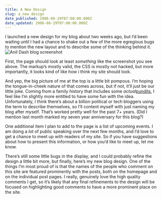 ```yaml
---
title: A New Design
slug: a_new_design
date_published: 2006-08-29T07:00:00.000Z
date_updated: 2006-08-29T07:00:00.000Z
---
```


I launched a new design for my blog about two weeks ago, but I’d been waiting until I had a chance to shake out a few of the more egregious bugs to mention the new layout and to describe some of the thinking behind it.
![Anil Dash blog screenshot](http://www.dashes.com/anil/images/dashes-screenshot.jpg)

First, the page should look at least *something* like the screenshot you see above. The markup’s mostly valid, the CSS is mostly not hacked, but more importantly, it looks kind of like how i think my site should look.

And yep, the big picture of me at the top is a little bit pompous. I’m hoping the tongue-in-cheek nature of that comes across, but if not, it’ll just be our little joke. Coming from a family history that includes some *actual*[pundits](http://en.wikipedia.org/wiki/Pundit_%28India%29), I feel like I’m slightly more entitled to have some fun with the idea. Unfortunately, I think there’s about a billion political or tech bloggers using the term to describe themselves, so I’ll content myself with just naming my blog after myself. That’s worked pretty well for the past 7+ years. (Did I mention last month marked my seven year anniversary for this blog?)

One additional item I plan to add to the page is a list of upcoming events. I am doing a *lot* of public speaking over the next few months, and I’d love to get a chance to meet up with readers of my site. So if you have suggestions about how to present this information, or how you’d like to meet up, let me know.

There’s still some little bugs in the display, and I could probably refine the design a little bit more, but finally, here’s my new blog design. One of the things I’m most proud of is that the names of the people who comment on this site are featured prominently with the posts, both on the homepage and on the individual post pages. I really, genuinely love the high quality comments I get, so it’s likely that any final refinements to the design will be focused on highlighting good comments to have a more prominent place on the site.
